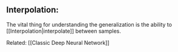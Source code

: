
## Interpolation:
The vital thing for understanding the generalization is the ability to [[Interpolation|interpolate]] between samples.

Related:
[[Classic Deep Neural Network]]
